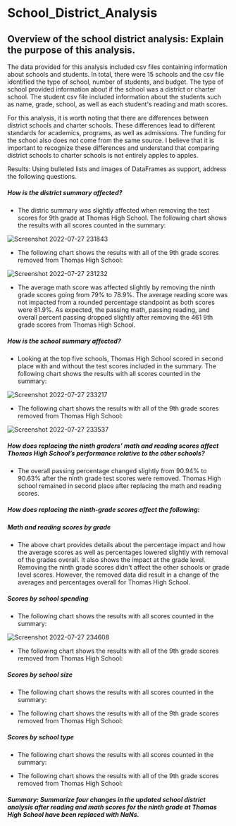 # School_District_Analysis

## Overview of the school district analysis: Explain the purpose of this analysis.

The data provided for this analysis included csv files containing information about schools and students.  In total, there were 15 schools and the csv file identified the type of school, number of students, and budget.  The type of school provided information about if the school was a district or charter school. The student csv file included information about the students such as name, grade, school, as well as each student's reading and math scores.  

For this analysis, it is worth noting that there are differences between district schools and charter schools.  These differences lead to different standards for academics, programs, as well as admissions.  The funding for the school also does not come from the same source.  I believe that it is important to recognize these differences and understand that comparing district schools to charter schools is not entirely apples to apples.

Results: Using bulleted lists and images of DataFrames as support, address the following questions.

##### How is the district summary affected?
* The distric summary was slightly affected when removing the test scores for 9th grade at Thomas High School.  The following chart shows the results with all scores counted in the summary:

![Screenshot 2022-07-27 231843](https://user-images.githubusercontent.com/107599510/181419395-dbd359d2-b25a-4f94-8ad3-73b801f168b8.png)

* The following chart shows the results with all of the 9th grade scores removed from Thomas High School:

![Screenshot 2022-07-27 231232](https://user-images.githubusercontent.com/107599510/181418764-9935a9d1-ff21-48fc-ad0e-e1c841a2e0e3.png)

* The average math score was affected slightly by removing the ninth grade scores going from 79% to 78.9%.  The average reading score was not impacted from a rounded percentage standpoint as both scores were 81.9%.  As expected, the passing math, passing reading, and overall percent passing dropped slightly after removing the 461 9th grade scores from Thomas High School.

##### How is the school summary affected?

* Looking at the top five schools, Thomas High School scored in second place with and without the test scores included in the summary.  The following chart shows the results with all scores counted in the summary:

![Screenshot 2022-07-27 233217](https://user-images.githubusercontent.com/107599510/181420997-969cdc8d-aa85-4040-a706-40804ad8eda9.png)

* The following chart shows the results with all of the 9th grade scores removed from Thomas High School:

![Screenshot 2022-07-27 233537](https://user-images.githubusercontent.com/107599510/181421396-bff19c65-fc71-45f5-9d5f-74c9f32130be.png)

##### How does replacing the ninth graders’ math and reading scores affect Thomas High School’s performance relative to the other schools?

* The overall passing percentage changed slightly from 90.94% to 90.63% after the ninth grade test scores were removed.  Thomas High school remained in second place after replacing the math and reading scores.

##### How does replacing the ninth-grade scores affect the following:

##### Math and reading scores by grade

* The above chart provides details about the percentage impact and how the average scores as well as percentages lowered slightly with removal of the grades overall.  It also shows the impact at the grade level.  Removing the ninth grade scores didn't affect the other schools or grade level scores.  However, the removed data did result in a change of the averages and percentages overall for Thomas High School.

##### Scores by school spending

* The following chart shows the results with all scores counted in the summary:

![Screenshot 2022-07-27 234608](https://user-images.githubusercontent.com/107599510/181422646-2c197111-51d8-4827-a482-c492fe070dea.png)

* The following chart shows the results with all of the 9th grade scores removed from Thomas High School:

##### Scores by school size

* The following chart shows the results with all scores counted in the summary:


* The following chart shows the results with all of the 9th grade scores removed from Thomas High School:

##### Scores by school type

* The following chart shows the results with all scores counted in the summary:


* The following chart shows the results with all of the 9th grade scores removed from Thomas High School:

##### Summary: Summarize four changes in the updated school district analysis after reading and math scores for the ninth grade at Thomas High School have been replaced with NaNs.
